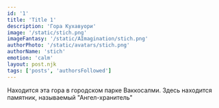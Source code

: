 ```yaml
---
id: '1'
title: 'Title 1'
description: 'Гора Кухавуори'
image: '/static/stich.png'
imageFantasy: '/static/AImagination/stich.png'
authorPhoto: '/static/avatars/stich.png'
authorName: 'stich'
emotion: 'calm'
layout: post.njk
tags: ['posts', 'authorsFollowed']
---
```


Находится эта гора в городском парке Ваккосалми. Здесь находится памятник, называемый "Ангел-хранитель"


